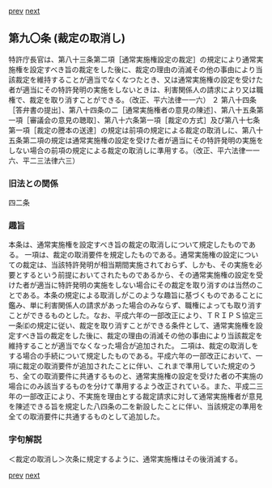 [prev](/specific\markdowns\特許法\117_Mp-Ch_4-Se_1-At_89.md)
[next](/specific\markdowns\特許法\119_Mp-Ch_4-Se_1-At_91.md)
## 第九〇条 (裁定の取消し)
特許庁長官は、第八十三条第二項［通常実施権設定の裁定］の規定により通常実施権を設定すべき旨の裁定をした後に、裁定の理由の消滅その他の事由により当該裁定を維持することが適当でなくなつたとき、又は通常実施権の設定を受けた者が適当にその特許発明の実施をしないときは、利害関係人の請求により又は職権で、裁定を取り消すことができる。（改正、平六法律一一六）
２ 第八十四条［答弁書の提出］、第八十四条の二［通常実施権者の意見の陳述］、第八十五条第一項［審議会の意見の聴取］、第八十六条第一項［裁定の方式］及び第八十七条第一項［裁定の謄本の送達］の規定は前項の規定による裁定の取消しに、第八十五条第二項の規定は通常実施権の設定を受けた者が適当にその特許発明の実施をしない場合の前項の規定による裁定の取消しに準用する。（改正、平六法律一一六、平二三法律六三）

### 旧法との関係
四二条

### 趣旨
本条は、通常実施権を設定すべき旨の裁定の取消しについて規定したものである。
一項は、裁定の取消要件を規定したものである。通常実施権の設定についての裁定は、当該特許発明が相当期間実施されておらず、しかも、その実施を必要とするという前提においてされたものであるから、その通常実施権の設定を受けた者が適当に特許発明の実施をしない場合にその裁定を取り消すのは当然のことである。本条の規定による取消しがこのような趣旨に基づくものであることに鑑み、単に利害関係人の請求があった場合のみならず、職権によっても取り消すことができるものとした。なお、平成六年の一部改正により、ＴＲＩＰＳ協定三一条⒢の規定に従い、裁定を取り消すことができる条件として、通常実施権を設定すべき旨の裁定をした後に、裁定の理由の消滅その他の事由により当該裁定を維持することが適当でなくなった場合が追加された。
二項は、裁定の取消しをする場合の手続について規定したものである。平成六年の一部改正において、一項に裁定の取消要件が追加されたことに伴い、これまで準用していた規定のうち、全ての取消要件に共通するものと、通常実施権の設定を受けた者の不実施の場合にのみ該当するものを分けて準用するよう改正されている。また、平成二三年の一部改正により、不実施を理由とする裁定請求に対して通常実施権者が意見を陳述できる旨を規定した八四条の二を新設したことに伴い、当該規定の準用を全ての取消要件に共通するものとして追加した。

### 字句解説
＜裁定の取消し＞次条に規定するように、通常実施権はその後消滅する。

[prev](/specific\markdowns\特許法\117_Mp-Ch_4-Se_1-At_89.md)
[next](/specific\markdowns\特許法\119_Mp-Ch_4-Se_1-At_91.md)
